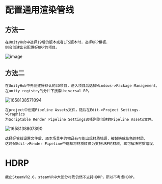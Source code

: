 # 配置通用渲染管线
## 方法一
```
在UnityHub中选择19后的版本或者LTS版本时，选择URP模板，
则会创建出已配置好URP的项目。
```
![image](https://user-images.githubusercontent.com/96965223/179488293-6d91c508-cd98-462c-8461-91ffc6d18fac.png)
## 方法二
```
在UnityHub中先创建好默认的3D项目，进入项目后选择Windows->Package Management，
在unity registry的分栏下搜索Universal RP。
```
![1658138571094](https://user-images.githubusercontent.com/96965223/179489196-e81d388e-8715-4b8e-a228-12068bc6841c.png)
```
在project中创建Pipeline Assets文件，随后在Edit->Project Settings->Graphics
为Scriptable Render Pipeline Settings选择刚刚创建的Pipeline Assets文件。
```
![1658138807890](https://user-images.githubusercontent.com/96965223/179489821-a124b746-4e10-4329-b430-89395e67598c.png)
```
选择好管线设置文件后，原本场景中的物品有可能出现材质错误，被替换成紫色的材质，
这时候Edit->Render Pipeline中选择将材质转换为支持URP的材质，即可解决材质错误。
```
# HDRP
```
截止SteamVR2.6，steamVR中大部分材质仍然不支持HDRP，所以不考虑HDRP。
```
